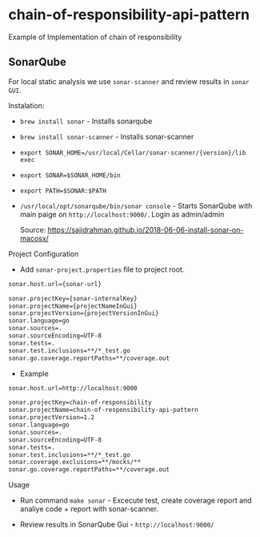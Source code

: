 # chain-of-responsibility-api-pattern
Example of Implementation of chain of responsibility


## SonarQube

For local static analysis we use `sonar-scanner` and review results in `sonar GUI`.

Instalation:

* `brew install sonar` - Installs sonarqube 
* `brew install sonar-scanner` - Installs sonar-scanner
* `export SONAR_HOME=/usr/local/Cellar/sonar-scanner/{version}/lib exec`
* `export SONAR=$SONAR_HOME/bin` 
* `export PATH=$SONAR:$PATH` 
* `/usr/local/opt/sonarqube/bin/sonar console` - Starts SonarQube with main paige on `http://localhost:9000/`. Login as admin/admin

    Source: https://sajidrahman.github.io/2018-06-06-install-sonar-on-macosx/

Project Configuration

* Add `sonar-project.properties` file to project root.

```bash
sonar.host.url={sonar-url}

sonar.projectKey={sonar-internalKey}
sonar.projectName={projectNameInGui}
sonar.projectVersion={projectVersionInGui}
sonar.language=go
sonar.sources=.
sonar.sourceEncoding=UTF-8
sonar.tests=.
sonar.test.inclusions=**/*_test.go
sonar.go.coverage.reportPaths=**/coverage.out
```

* Example

```bash
sonar.host.url=http://localhost:9000

sonar.projectKey=chain-of-responsibility
sonar.projectName=chain-of-responsibility-api-pattern
sonar.projectVersion=1.2
sonar.language=go
sonar.sources=.
sonar.sourceEncoding=UTF-8
sonar.tests=.
sonar.test.inclusions=**/*_test.go
sonar.coverage.exclusions=**/mocks/**
sonar.go.coverage.reportPaths=**/coverage.out
```  

Usage

* Run command `make sonar` - Excecute test, create coverage report and analiye code + report with sonar-scanner.

* Review results in SonarQube Gui - `http://localhost:9000/`